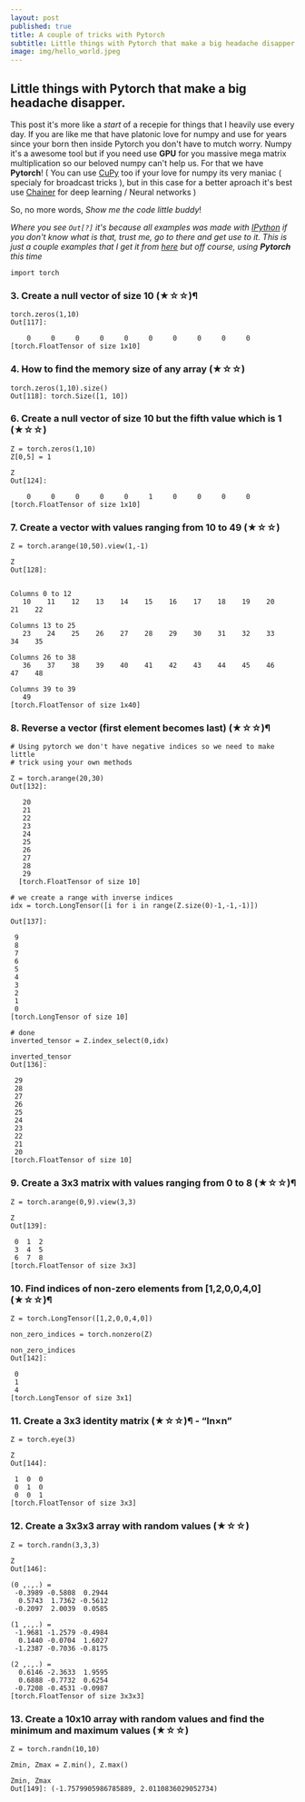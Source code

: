 ```yaml
---
layout: post
published: true
title: A couple of tricks with Pytorch
subtitle: Little things with Pytorch that make a big headache disapper
image: img/hello_world.jpeg
---
```

## Little things with Pytorch that make a big headache disapper.

This post it's more like a _start_ of a recepie for things that I heavily use every day.
If you are like me that have platonic love for numpy and use for years since your born then inside Pytorch you don't have to mutch worry.
Numpy it's a awesome tool but if you need use **GPU** for you massive mega matrix multiplication so our beloved numpy can't help us. 
For that we have **Pytorch**! ( You can use [CuPy](http://docs.chainer.org/en/latest/cupy-reference/overview.html) too if your love for numpy its very maniac ( specialy for broadcast tricks ), but in this case for a better aproach it's best use [Chainer](https://github.com/pfnet/chainer/) for deep learning / Neural networks )


So, no more words, _Show me the code little buddy_!

_Where you see `Out[?]` it's because all examples was made with [IPython](https://ipython.org) if you don't know what is that, trust me, go to there and get use to it.
This is just a couple examples that I get it from [here](https://github.com/rougier/numpy-100/blob/master/100%20Numpy%20exercises.ipynb) but off course, using **Pytorch** this time_



    import torch

### 3. Create a null vector of size 10 (★☆☆)¶
    torch.zeros(1,10)
    Out[117]: 

        0     0     0     0     0     0     0     0     0     0
    [torch.FloatTensor of size 1x10]


### 4. How to find the memory size of any array (★☆☆)
    torch.zeros(1,10).size()
    Out[118]: torch.Size([1, 10])


### 6. Create a null vector of size 10 but the fifth value which is 1 (★☆☆)
    Z = torch.zeros(1,10)
    Z[0,5] = 1

    Z
    Out[124]: 

        0     0     0     0     0     1     0     0     0     0
    [torch.FloatTensor of size 1x10]

### 7. Create a vector with values ranging from 10 to 49 (★☆☆)
    Z = torch.arange(10,50).view(1,-1)

    Z
    Out[128]: 


    Columns 0 to 12 
       10    11    12    13    14    15    16    17    18    19    20    21    22

    Columns 13 to 25 
       23    24    25    26    27    28    29    30    31    32    33    34    35

    Columns 26 to 38 
       36    37    38    39    40    41    42    43    44    45    46    47    48

    Columns 39 to 39 
       49
    [torch.FloatTensor of size 1x40]


### 8. Reverse a vector (first element becomes last) (★☆☆)¶
    # Using pytorch we don't have negative indices so we need to make little
    # trick using your own methods
    
    Z = torch.arange(20,30)
    Out[132]: 

       20
       21
       22
       23
       24
       25
       26
       27
       28
       29
      [torch.FloatTensor of size 10]
    
    # we create a range with inverse indices
    idx = torch.LongTensor([i for i in range(Z.size(0)-1,-1,-1)])
    
    Out[137]: 

     9
     8
     7
     6
     5
     4
     3
     2
     1
     0
    [torch.LongTensor of size 10]
    
    # done
    inverted_tensor = Z.index_select(0,idx)
    
    inverted_tensor
    Out[136]: 

     29
     28
     27
     26
     25
     24
     23
     22
     21
     20
    [torch.FloatTensor of size 10]


### 9. Create a 3x3 matrix with values ranging from 0 to 8 (★☆☆)¶
    Z = torch.arange(0,9).view(3,3)

    Z
    Out[139]: 

     0  1  2
     3  4  5
     6  7  8
    [torch.FloatTensor of size 3x3]


### 10. Find indices of non-zero elements from [1,2,0,0,4,0] (★☆☆)¶
    Z = torch.LongTensor([1,2,0,0,4,0])

    non_zero_indices = torch.nonzero(Z)

    non_zero_indices
    Out[142]: 

     0
     1
     4
    [torch.LongTensor of size 3x1]



### 11. Create a 3x3 identity matrix (★☆☆)¶ -  “In×n”
    Z = torch.eye(3)

    Z
    Out[144]: 

     1  0  0
     0  1  0
     0  0  1
    [torch.FloatTensor of size 3x3]

### 12. Create a 3x3x3 array with random values (★☆☆)
    Z = torch.randn(3,3,3)

    Z
    Out[146]: 

    (0 ,.,.) = 
     -0.3989 -0.5808  0.2944
      0.5743  1.7362 -0.5612
     -0.2097  2.0039  0.0585

    (1 ,.,.) = 
     -1.9681 -1.2579 -0.4984
      0.1440 -0.0704  1.6027
     -1.2387 -0.7036 -0.8175

    (2 ,.,.) = 
      0.6146 -2.3633  1.9595
      0.6888 -0.7732  0.6254
     -0.7208 -0.4531 -0.0987
    [torch.FloatTensor of size 3x3x3]


### 13. Create a 10x10 array with random values and find the minimum and maximum values (★☆☆)
    Z = torch.randn(10,10)

    Zmin, Zmax = Z.min(), Z.max()

    Zmin, Zmax
    Out[149]: (-1.7579905986785889, 2.0110836029052734)

